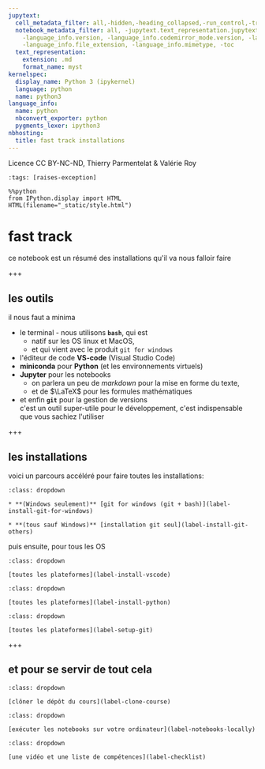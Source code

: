 ```yaml
---
jupytext:
  cell_metadata_filter: all,-hidden,-heading_collapsed,-run_control,-trusted
  notebook_metadata_filter: all, -jupytext.text_representation.jupytext_version, -jupytext.text_representation.format_version,
    -language_info.version, -language_info.codemirror_mode.version, -language_info.codemirror_mode,
    -language_info.file_extension, -language_info.mimetype, -toc
  text_representation:
    extension: .md
    format_name: myst
kernelspec:
  display_name: Python 3 (ipykernel)
  language: python
  name: python3
language_info:
  name: python
  nbconvert_exporter: python
  pygments_lexer: ipython3
nbhosting:
  title: fast track installations
---
```


Licence CC BY-NC-ND, Thierry Parmentelat & Valérie Roy

```{code-cell} ipython3
:tags: [raises-exception]

%%python
from IPython.display import HTML
HTML(filename="_static/style.html")
```

# fast track

ce notebook est un résumé des installations qu'il va nous falloir faire

+++

## les outils

il nous faut a minima

* le terminal - nous utilisons **`bash`**, qui est
  * natif sur les OS linux et MacOS,
  * et qui vient avec le produit `git for windows`
* l'éditeur de code **VS-code** (Visual Studio Code)
* **miniconda** pour **Python** (et les environnements virtuels)
* **Jupyter** pour les notebooks
  * on parlera un peu de *markdown* pour la mise en forme du texte,
  * et de $\LaTeX$ pour les formules mathématiques
* et enfin **`git`** pour la gestion de versions  
  c'est un outil super-utile pour le développement, c'est indispensable que vous sachiez l'utiliser

+++

## les installations

voici un parcours accéléré pour faire toutes les installations:

````{admonition} installation de git (et bash sur Windows)
:class: dropdown

* **(Windows seulement)** [git for windows (git + bash)](label-install-git-for-windows)

* **(tous sauf Windows)** [installation git seul](label-install-git-others)
````

puis ensuite, pour tous les OS

````{admonition} installation de vs-code
:class: dropdown

[toutes les plateformes](label-install-vscode)
````

````{admonition} installation de miniconda (pour Python et IPython)
:class: dropdown

[toutes les plateformes](label-install-python)
````

````{admonition} configuration git
:class: dropdown

[toutes les plateformes](label-setup-git)
````

+++

## et pour se servir de tout cela

````{admonition} cloner le dépôt du cours
:class: dropdown

[clôner le dépôt du cours](label-clone-course)
````

````{admonition} ouvrir les notebooks sur votre ordi
:class: dropdown

[exécuter les notebooks sur votre ordinateur](label-notebooks-locally)
````

````{admonition} la checklist
:class: dropdown

[une vidéo et une liste de compétences](label-checklist)
````
